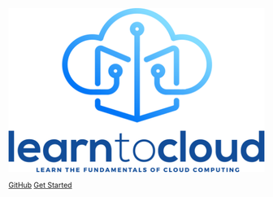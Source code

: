 <!-- _coverpage.md -->

![logo](img/HQ1.png)


[GitHub](https://github.com/learntocloud/learn-to-cloud/)
[Get Started](#intro)